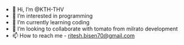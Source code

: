 - 👋 Hi, I’m @KTH-THV
- 👀 I’m interested in programming
- 🌱 I’m currently learning coding
- 💞️ I’m looking to collaborate with tomato from milrato development
- 📫 How to reach me - ritesh.bisen70@gmail.com 

<!---
KTH-THV/KTH-THV is a ✨ special ✨ repository because its `README.md` (this file) appears on your GitHub profile.
You can click the Preview link to take a look at your changes.
--->
